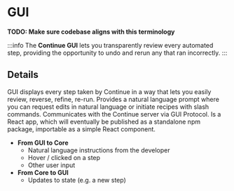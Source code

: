# GUI

**TODO: Make sure codebase aligns with this terminology**

:::info
The **Continue GUI** lets you transparently review every automated step, providing the opportunity to undo and rerun any that ran incorrectly.
:::

## Details

GUI displays every step taken by Continue in a way that lets you easily review, reverse, refine, re-run. Provides a natural language prompt where you can request edits in natural language or initiate recipes with slash commands. Communicates with the Continue server via GUI Protocol. Is a React app, which will eventually be published as a standalone npm package, importable as a simple React component.

- **From GUI to Core**
  - Natural language instructions from the developer
  - Hover / clicked on a step
  - Other user input
- **From Core to GUI**
  - Updates to state (e.g. a new step)
